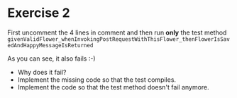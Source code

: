 # Exercise 2

First uncomment the 4 lines in comment and then run **only** the test method `givenValidFlower_whenInvokingPostRequestWithThisFlower_thenFlowerIsSavedAndHappyMessageIsReturned`

As you can see, it also fails :-)
- Why does it fail?
- Implement the missing code so that the test compiles.
- Implement the code so that the test method doesn't fail anymore.
